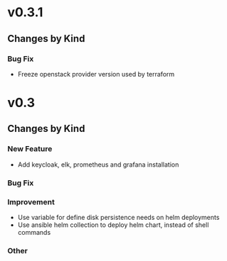 # v0.3.1

## Changes by Kind

### Bug Fix

- Freeze openstack provider version used by terraform


# v0.3

## Changes by Kind

### New Feature

- Add keycloak, elk, prometheus and grafana installation

### Bug Fix

### Improvement

- Use variable for define disk persistence needs on helm deployments
- Use ansible helm collection to deploy helm chart, instead of shell commands

### Other
